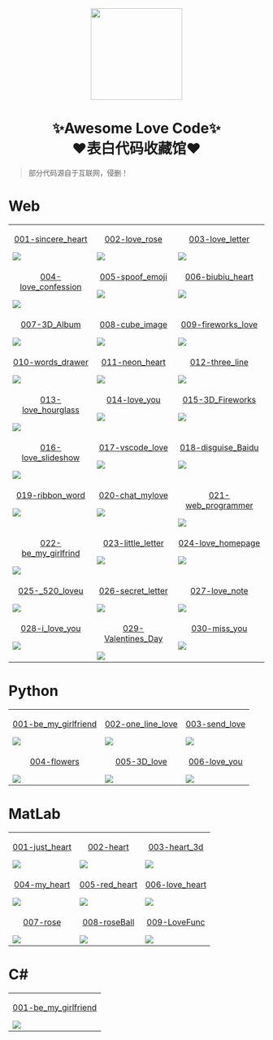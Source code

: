 <div align="center">
    <img  width=180 src="https://cdn.jsdelivr.net/gh/sun0225SUN/Awesome-Love-Code/assets/logo.png"/>
    <h1>✨Awesome Love Code✨<br>❤️表白代码收藏馆❤️</h1> 
</div>

> 部分代码源自于互联网，侵删！

# Web

<table align="center">
    <!-- 第一行 -->
    <tr>
    <td valign="top">
        <a href="https://sun0225sun.github.io/Awesome-Love-Code/Web/001-sincere_heart">
            <p align="center">001-sincere_heart</p>
            <img src="https://cdn.jsdelivr.net/gh/sun0225SUN/Awesome-Love-Code/assets/img/web/001.jpg"/>
        </a>
    </td>
    <td valign="top">
        <a href="https://sun0225sun.github.io/Awesome-Love-Code/Web/002-love_rose">
            <p align="center">002-love_rose</p>
            <img src="https://cdn.jsdelivr.net/gh/sun0225SUN/Awesome-Love-Code/assets/img/web/002.jpg"/>
        </a>
    </td>
    <td valign="top">
        <a href="https://sun0225sun.github.io/Awesome-Love-Code/Web/003-love_letter">
            <p align="center">003-love_letter</p>
            <img src="https://cdn.jsdelivr.net/gh/sun0225SUN/Awesome-Love-Code/assets/img/web/003.jpg"/>
        </a>
    </td>
    </tr>
    <!-- 第二行 -->
    <tr>
    <td valign="top">
        <a href="https://sun0225sun.github.io/Awesome-Love-Code/Web/004-love_confession">
            <p align="center">004-love_confession</p>
            <img src="https://cdn.jsdelivr.net/gh/sun0225SUN/Awesome-Love-Code/assets/img/web/004.jpg"/>
        </a>
    </td>
    <td valign="top">
        <a href="https://sun0225sun.github.io/Awesome-Love-Code/Web/005-spoof_emoji">
            <p align="center">005-spoof_emoji</p>
            <img src="https://cdn.jsdelivr.net/gh/sun0225SUN/Awesome-Love-Code/assets/img/web/005.jpg"/>
        </a>
    </td>
    <td valign="top">
        <a href="https://sun0225sun.github.io/Awesome-Love-Code/Web/006-biubiu_heart">
            <p align="center">006-biubiu_heart</p>
            <img src="https://cdn.jsdelivr.net/gh/sun0225SUN/Awesome-Love-Code/assets/img/web/006.jpg"/>
        </a>
    </td>
    </tr>
    <!-- 第三行 -->
    <tr>
    <td valign="top">
        <a href="https://sun0225sun.github.io/Awesome-Love-Code/Web/007-3D_Album">
            <p align="center">007-3D_Album</p>
            <img src="https://cdn.jsdelivr.net/gh/sun0225SUN/Awesome-Love-Code/assets/img/web/007.jpg"/>
        </a>
    </td>
    <td valign="top">
        <a href="https://sun0225sun.github.io/Awesome-Love-Code/Web/008-cube_image">
            <p align="center">008-cube_image</p>
            <img src="https://cdn.jsdelivr.net/gh/sun0225SUN/Awesome-Love-Code/assets/img/web/008.jpg"/>
        </a>
    </td>
    <td valign="top">
        <a href="https://sun0225sun.github.io/Awesome-Love-Code/Web/009-fireworks_love">
            <p align="center">009-fireworks_love</p>
            <img src="https://cdn.jsdelivr.net/gh/sun0225SUN/Awesome-Love-Code/assets/img/web/009.jpg"/>
        </a>
    </td>
    </tr>
    <!-- 第四行 -->
    <tr>
    <td valign="top">
        <a href="https://sun0225sun.github.io/Awesome-Love-Code/Web/010-words_drawer">
            <p align="center">010-words_drawer</p>
            <img src="https://cdn.jsdelivr.net/gh/sun0225SUN/Awesome-Love-Code/assets/img/web/010.jpg"/>
        </a>
    </td>
    <td valign="top">
        <a href="https://sun0225sun.github.io/Awesome-Love-Code/Web/011-neon_heart">
            <p align="center">011-neon_heart</p>
            <img src="https://cdn.jsdelivr.net/gh/sun0225SUN/Awesome-Love-Code/assets/img/web/011.jpg"/>
        </a>
    </td>
    <td valign="top">
        <a href="https://sun0225sun.github.io/Awesome-Love-Code/Web/012-three_line">
            <p align="center">012-three_line</p>
            <img src="https://cdn.jsdelivr.net/gh/sun0225SUN/Awesome-Love-Code/assets/img/web/012.jpg"/>
        </a>
    </td>
    </tr>
    <!-- 第五行 -->
    <tr>
    <td valign="top">
        <a href="https://sun0225sun.github.io/Awesome-Love-Code/Web/013-love_hourglass">
            <p align="center">013-love_hourglass</p>
            <img src="https://cdn.jsdelivr.net/gh/sun0225SUN/Awesome-Love-Code/assets/img/web/013.jpg"/>
        </a>
    </td>
    <td valign="top">
        <a href="https://sun0225sun.github.io/Awesome-Love-Code/Web/014-love_you">
            <p align="center">014-love_you</p>
            <img src="https://cdn.jsdelivr.net/gh/sun0225SUN/Awesome-Love-Code/assets/img/web/014.jpg"/>
        </a>
    </td>
    <td valign="top">
        <a href="https://sun0225sun.github.io/Awesome-Love-Code/Web/015-3D_Fireworks">
            <p align="center">015-3D_Fireworks</p>
            <img src="https://cdn.jsdelivr.net/gh/sun0225SUN/Awesome-Love-Code/assets/img/web/015.jpg"/>
        </a>
    </td>
    </tr>
    <!-- 第六行 -->
    <tr>
    <td valign="top">
        <a href="https://sun0225sun.github.io/Awesome-Love-Code/Web/016-love_slideshow">
            <p align="center">016-love_slideshow</p>
            <img src="https://cdn.jsdelivr.net/gh/sun0225SUN/Awesome-Love-Code/assets/img/web/016.jpg"/>
        </a>
    </td>
    <td valign="top">
        <a href="https://sun0225sun.github.io/Awesome-Love-Code/Web/017-vscode_love">
            <p align="center">017-vscode_love</p>
            <img src="https://cdn.jsdelivr.net/gh/sun0225SUN/Awesome-Love-Code/assets/img/web/017.jpg"/>
        </a>
    </td>
    <td valign="top">
        <a href="https://sun0225sun.github.io/Awesome-Love-Code/Web/018-disguise_Baidu">
            <p align="center">018-disguise_Baidu</p>
            <img src="https://cdn.jsdelivr.net/gh/sun0225SUN/Awesome-Love-Code/assets/img/web/018.jpg"/>
        </a>
    </td>
    </tr>
    <!-- 第七行 -->
    <tr>
    <td valign="top">
        <a href="https://sun0225sun.github.io/Awesome-Love-Code/Web/019-ribbon_word">
            <p align="center">019-ribbon_word</p>
            <img src="https://cdn.jsdelivr.net/gh/sun0225SUN/Awesome-Love-Code/assets/img/web/019.jpg"/>
        </a>
    </td>
    <td valign="top">
        <a href="https://sun0225sun.github.io/Awesome-Love-Code/Web/020-chat_mylove">
            <p align="center">020-chat_mylove</p>
            <img src="https://cdn.jsdelivr.net/gh/sun0225SUN/Awesome-Love-Code/assets/img/web/020.jpg"/>
        </a>
    </td>
    <td valign="top">
        <a href="https://sun0225sun.github.io/Awesome-Love-Code/Web/021-web_programmer">
            <p align="center">021-web_programmer</p>
            <img src="https://cdn.jsdelivr.net/gh/sun0225SUN/Awesome-Love-Code/assets/img/web/021.jpg"/>
        </a>
    </td>
    </tr>
    <!-- 第八行 -->
    <tr>
    <td valign="top">
        <a href="https://sun0225sun.github.io/Awesome-Love-Code/Web/022-be_my_girlfrind">
            <p align="center">022-be_my_girlfrind</p>
            <img src="https://cdn.jsdelivr.net/gh/sun0225SUN/Awesome-Love-Code/assets/img/web/022.jpg"/>
        </a>
    </td>
    <td valign="top">
        <a href="https://sun0225sun.github.io/Awesome-Love-Code/Web/023-little_letter">
            <p align="center">023-little_letter</p>
            <img src="https://cdn.jsdelivr.net/gh/sun0225SUN/Awesome-Love-Code/assets/img/web/023.jpg"/>
        </a>
    </td>
    <td valign="top">
        <a href="https://sun0225sun.github.io/Awesome-Love-Code/Web/024-love_homepage">
            <p align="center">024-love_homepage</p>
            <img src="https://cdn.jsdelivr.net/gh/sun0225SUN/Awesome-Love-Code/assets/img/web/024.jpg"/>
        </a>
    </td>
    </tr>
    <!-- 第九行 -->
    <tr>
    <td valign="top">
        <a href="https://sun0225sun.github.io/Awesome-Love-Code/Web/025-_520_loveu">
            <p align="center">025-_520_loveu</p>
            <img src="https://cdn.jsdelivr.net/gh/sun0225SUN/Awesome-Love-Code/assets/img/web/025.jpg"/>
        </a>
    </td>
    <td valign="top">
        <a href="https://sun0225sun.github.io/Awesome-Love-Code/Web/026-secret_letter">
            <p align="center">026-secret_letter</p>
            <img src="https://cdn.jsdelivr.net/gh/sun0225SUN/Awesome-Love-Code/assets/img/web/026.jpg"/>
        </a>
    </td>
    <td valign="top">
        <a href="https://sun0225sun.github.io/Awesome-Love-Code/Web/027-love_note">
            <p align="center">027-love_note</p>
            <img src="https://cdn.jsdelivr.net/gh/sun0225SUN/Awesome-Love-Code/assets/img/web/027.jpg"/>
        </a>
    </td>
    </tr>
    <!-- 第十行 -->
    <tr>
    <td valign="top">
        <a href="https://sun0225sun.github.io/Awesome-Love-Code/Web/028-i_love_you">
            <p align="center">028-i_love_you</p>
            <img src="https://cdn.jsdelivr.net/gh/sun0225SUN/Awesome-Love-Code/assets/img/web/028.jpg"/>
        </a>
    </td>
    <td valign="top">
        <a href="https://sun0225sun.github.io/Awesome-Love-Code/Web/029-my_valentines_day">
            <p align="center">029-Valentines_Day</p>
            <img src="https://cdn.jsdelivr.net/gh/sun0225SUN/Awesome-Love-Code/assets/img/web/029.jpg"/>
        </a>
    </td>
    <td valign="top">
        <a href="https://sun0225sun.github.io/Awesome-Love-Code/Web/030-miss_you">
            <p align="center">030-miss_you</p>
            <img src="https://cdn.jsdelivr.net/gh/sun0225SUN/Awesome-Love-Code/assets/img/web/030.jpg"/>
        </a>
    </td>
    </tr>
</table>

# Python

<table align="center">
    <!-- 第一行 -->
    <tr>
    <td valign="top">
        <a href="https://github.com/sun0225SUN/Awesome-Love-Code/tree/main/Python/001-be_my_girlfriend">
            <p align="center">001-be_my_girlfriend</p>
            <img src="https://cdn.jsdelivr.net/gh/sun0225SUN/Awesome-Love-Code/assets/img/python/001.jpg"/>
        </a>
    </td>
    <td valign="top">
        <a href="https://github.com/sun0225SUN/Awesome-Love-Code/tree/main/Python/002-one_line_love">
            <p align="center">002-one_line_love</p>
            <img src="https://cdn.jsdelivr.net/gh/sun0225SUN/Awesome-Love-Code/assets/img/python/002.jpg"/>
        </a>
    </td>
    <td valign="top">
        <a href="https://github.com/sun0225SUN/Awesome-Love-Code/tree/main/Python/003-send_love">
            <p align="center">003-send_love</p>
            <img src="https://cdn.jsdelivr.net/gh/sun0225SUN/Awesome-Love-Code/assets/img/python/003.jpg"/>
        </a>
    </td>
    </tr>
    <!-- 第二行 -->
    <tr>
    <td valign="top">
        <a href="https://github.com/sun0225SUN/Awesome-Love-Code/tree/main/Python/004-flowers">
            <p align="center">004-flowers</p>
            <img src="https://cdn.jsdelivr.net/gh/sun0225SUN/Awesome-Love-Code/assets/img/python/004.jpg"/>
        </a>
    </td>
    <td valign="top">
        <a href="https://github.com/sun0225SUN/Awesome-Love-Code/tree/main/Python/005-3D_love">
            <p align="center">005-3D_love</p>
            <img src="https://cdn.jsdelivr.net/gh/sun0225SUN/Awesome-Love-Code/assets/img/python/005.jpg"/>
        </a>
    </td>
    <td valign="top">
        <a href="https://github.com/sun0225SUN/Awesome-Love-Code/tree/main/Python/006-love_you">
            <p align="center">006-love_you</p>
            <img src="https://cdn.jsdelivr.net/gh/sun0225SUN/Awesome-Love-Code/assets/img/python/006.jpg"/>
        </a>
    </td>
    </tr>
</table>

# MatLab

<table align="center">
    <!-- 第一行 -->
    <tr>
    <td valign="top">
        <a href="https://github.com/sun0225SUN/Awesome-Love-Code/tree/main/MatLab/001-just_heart">
            <p align="center">001-just_heart</p>
            <img src="https://cdn.jsdelivr.net/gh/sun0225SUN/Awesome-Love-Code/assets/img/matlab/001.jpg"/>
        </a>
    </td>
    <td valign="top">
        <a href="https://github.com/sun0225SUN/Awesome-Love-Code/tree/main/MatLab/002-heart">
            <p align="center">002-heart</p>
            <img src="https://cdn.jsdelivr.net/gh/sun0225SUN/Awesome-Love-Code/assets/img/matlab/002.gif"/>
        </a>
    </td>
    <td valign="top">
        <a href="https://github.com/sun0225SUN/Awesome-Love-Code/tree/main/MatLab/003-heart_3d">
            <p align="center">003-heart_3d</p>
            <img src="https://cdn.jsdelivr.net/gh/sun0225SUN/Awesome-Love-Code/assets/img/matlab/003.jpg"/>
        </a>
    </td>
    </tr>
    <!-- 第二行 -->
    <tr>
    <td valign="top">
        <a href="https://github.com/sun0225SUN/Awesome-Love-Code/tree/main/MatLab/004-my_heart">
            <p align="center">004-my_heart</p>
            <img src="https://cdn.jsdelivr.net/gh/sun0225SUN/Awesome-Love-Code/assets/img/matlab/004.jpg"/>
        </a>
    </td>
    <td valign="top">
        <a href="https://github.com/sun0225SUN/Awesome-Love-Code/tree/main/MatLab/005-red_heart">
            <p align="center">005-red_heart</p>
            <img src="https://cdn.jsdelivr.net/gh/sun0225SUN/Awesome-Love-Code/assets/img/matlab/005.jpg"/>
        </a>
    </td>
    <td valign="top">
        <a href="https://github.com/sun0225SUN/Awesome-Love-Code/tree/main/MatLab/006-love_heart">
            <p align="center">006-love_heart</p>
            <img src="https://cdn.jsdelivr.net/gh/sun0225SUN/Awesome-Love-Code/assets/img/matlab/006.jpg"/>
        </a>
    </td>
    </tr>
    <!-- 第三行 -->
    <tr>
    <td valign="top">
        <a href="https://github.com/sun0225SUN/Awesome-Love-Code/tree/main/MatLab/007-rose">
            <p align="center">007-rose</p>
            <img src="https://cdn.jsdelivr.net/gh/sun0225SUN/Awesome-Love-Code/assets/img/matlab/007.jpg"/>
        </a>
    </td>
    <td valign="top">
        <a href="https://github.com/sun0225SUN/Awesome-Love-Code/tree/main/MatLab/008-roseBall">
            <p align="center">008-roseBall</p>
            <img src="https://cdn.jsdelivr.net/gh/sun0225SUN/Awesome-Love-Code/assets/img/matlab/008.jpg"/>
        </a>
    </td>
    <td valign="top">
        <a href="https://github.com/sun0225SUN/Awesome-Love-Code/tree/main/MatLab/009-LoveFunc">
            <p align="center">009-LoveFunc</p>
            <img src="https://cdn.jsdelivr.net/gh/sun0225SUN/Awesome-Love-Code/assets/img/matlab/009.jpg"/>
        </a>
    </td>
    </tr>
</table>

# C#

<table align="center">
    <!-- 第一行 -->
    <tr>
    <td valign="top">
        <a href="https://github.com/sun0225SUN/Awesome-Love-Code/tree/main/csharp/001-be_my_girlfriend">
            <p align="center">001-be_my_girlfriend</p>
            <img src="https://cdn.jsdelivr.net/gh/sun0225SUN/Awesome-Love-Code/assets/img/csharp/001.gif"/>
        </a>
    </td>
    </tr>
</table>
